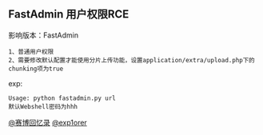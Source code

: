 ## FastAdmin 用户权限RCE

影响版本：FastAdmin

```
1、普通用户权限
2、需要修改默认配置才能使用分片上传功能，设置application/extra/upload.php下的chunking项为true
```

exp:
```
Usage: python fastadmin.py url
默认Webshell密码为hhh
```

[@赛博回忆录](https://github.com/exp1orer/FastAdmin_Upload)
[@exp1orer](https://www.mdeditor.tw/pl/gQ9m)